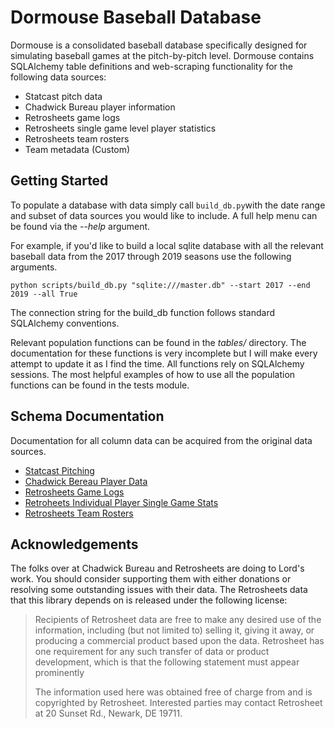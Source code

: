 # Dormouse Baseball Database

Dormouse is a consolidated baseball database specifically designed for simulating baseball games at the pitch-by-pitch level. Dormouse contains SQLAlchemy table definitions and web-scraping functionality for the following data sources: 

 - Statcast pitch data
 - Chadwick Bureau player information
 - Retrosheets game logs
 - Retrosheets single game level player statistics
 - Retrosheets team rosters
 - Team metadata (Custom)

## Getting Started

To populate a database with data simply call `build_db.py`with the date range and subset of data sources you would like to include. A full help menu can be found via the *--help* argument.

For example, if you'd like to build a local sqlite database with all the relevant baseball data from the 2017 through 2019 seasons use the following arguments.

`python scripts/build_db.py "sqlite:///master.db" --start 2017 --end 2019 --all True`
 
The connection string for the build_db function follows standard SQLAlchemy conventions.

Relevant population functions can be found in the *tables/* directory. The documentation for these functions is very incomplete but I will make every attempt to update it as I find the time. All functions rely on SQLAlchemy sessions. The most helpful examples of how to use all the population functions can be found in the tests module.

## Schema Documentation

Documentation for all column data can be acquired from the original data sources.

 - [Statcast Pitching](https://baseballsavant.mlb.com/csv-docs)
 - [Chadwick Bereau Player Data](https://github.com/chadwickbureau/register)
 - [Retrosheets Game Logs](https://www.retrosheet.org/gamelogs/index.html)
 - [Retroheets Individual Player Single Game Stats](https://github.com/chadwickbureau/retrosplits)
 - [Retrosheets Team Rosters](https://www.retrosheet.org/game.htm)

## Acknowledgements

The folks over at Chadwick Bureau and Retrosheets are doing to Lord's work. You should consider supporting them with either donations or resolving some outstanding issues with their data. The Retrosheets data that this library depends on is released under the following license:

> Recipients of Retrosheet data are free to make any desired use of the 
> information, including (but not limited to) selling it, giving it
> away, or  producing a commercial product based upon the data.
> Retrosheet has one requirement for any such transfer of data or
> product development, which is that the following statement must appear
> prominently
> 
> 
> The information used here was obtained free of  charge from and is
> copyrighted by Retrosheet.  Interested  parties may contact Retrosheet
> at 20 Sunset Rd.,  Newark, DE 19711.

